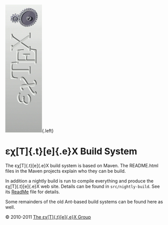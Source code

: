 ![](src/images/ExTeX-build-side.gif){.left}

εχ[T]{.t}[e]{.e}X Build System
==============================

The εχ[T]{.t}[e]{.e}X build system is based on Maven. The README.html
files in the Maven projects explain who they can be build.

In addition a nightly build is run to compile everything and produce the
εχ[T]{.t}[e]{.e}X web site. Details can be found in `src/nightly-build`.
See its [ReadMe](src/nightly-build/ReadMe.html) file for details.

Some remainders of the old Ant-based build systems can be found here as
well.

© 2010-2011 [The εχ[T]{.t}[e]{.e}X Group](mailto:extex@dante.de)
